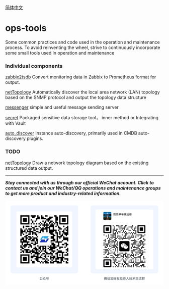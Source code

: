 [简体中文](README.md)
# ops-tools

Some common practices and code used in the operation and maintenance process.
To avoid reinventing the wheel, strive to continuously incorporate some small
tools used in operation and maintenance

###  Individual components

[zabbix2tsdb](zabbix2tsdb/readme.md)  Convert monitoring data in Zabbix to Prometheus format for output.

[netTopology](netTopology)  Automatically discover the local area network (LAN) topology 
based on the SNMP protocol and output the topology data structure

[messenger](messenger/README.md) simple and useful message sending server

[secret](secret/README.md) Packaged sensitive data storage tool， inner method or Integrating with Vault

[auto_discover](auto_discover/README.md) Instance auto-discovery, primarily used in CMDB auto-discovery plugins.


### TODO
[netTopology]() Draw a network topology diagram based on the existing structured data output.

---

_**Stay connected with us through our official WeChat account. Click to contact us and join our WeChat/QQ operations and maintenance groups to get more product and industry-related information.**_

![veops](docs/images/wechat.jpg)
